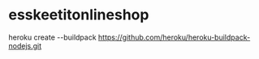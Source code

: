 # esskeetitonlineshop
heroku create --buildpack https://github.com/heroku/heroku-buildpack-nodejs.git
